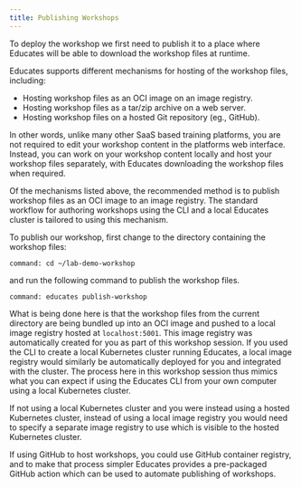 ```yaml
---
title: Publishing Workshops
---
```


To deploy the workshop we first need to publish it to a place where Educates
will be able to download the workshop files at runtime.

Educates supports different mechanisms for hosting of the workshop files,
including:

* Hosting workshop files as an OCI image on an image registry.
* Hosting workshop files as a tar/zip archive on a web server.
* Hosting workshop files on a hosted Git repository (eg., GitHub).

In other words, unlike many other SaaS based training platforms, you are not
required to edit your workshop content in the platforms web interface. Instead,
you can work on your workshop content locally and host your workshop files
separately, with Educates downloading the workshop files when required.

Of the mechanisms listed above, the recommended method is to publish workshop
files as an OCI image to an image registry. The standard workflow for authoring
workshops using the CLI and a local Educates cluster is tailored to using this
mechanism.

To publish our workshop, first change to the directory containing the workshop
files:

```terminal:execute
command: cd ~/lab-demo-workshop
```

and run the following command to publish the workshop files.

```terminal:execute
command: educates publish-workshop
```

What is being done here is that the workshop files from the current directory
are being bundled up into an OCI image and pushed to a local image registry
hosted at `localhost:5001`. This image registry was automatically created for
you as part of this workshop session. If you used the CLI to create a local
Kubernetes cluster running Educates, a local image registry would similarly be
automatically deployed for you and integrated with the cluster. The process here
in this workshop session thus mimics what you can expect if using the Educates
CLI from your own computer using a local Kubernetes cluster.

If not using a local Kubernetes cluster and you were instead using a hosted
Kubernetes cluster, instead of using a local image registry you would need to
specify a separate image registry to use which is visible to the hosted
Kubernetes cluster.

If using GitHub to host workshops, you could use GitHub container registry, and
to make that process simpler Educates provides a pre-packaged GitHub action
which can be used to automate publishing of workshops.